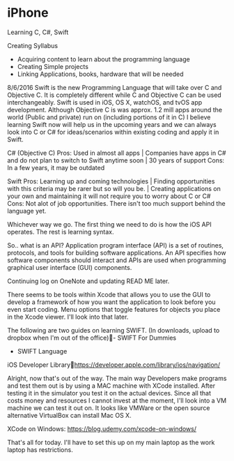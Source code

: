 # iPhone
Learning C, C#, Swift

Creating Syllabus
- Acquiring content to learn about the programming language
- Creating Simple projects
- Linking Applications, books, hardware that will be needed

8/6/2016
Swift is the new Programming Language that will take over C and Objective C. It is completely different while C and Objective C can be used interchangeably. Swift is used in iOS, OS X, watchOS, and tvOS app development. Although Objective C is was approx. 1.2 mill apps around the world (Public and private) run on (including portions of it in C) I believe learning Swift now will help us in the upcoming years and we can always look into C or C# for ideas/scenarios within existing coding and apply it in Swift.

C# (Objective C)
Pros: Used in almost all apps | Companies have apps in C# and do not plan to switch to Swift anytime soon | 30 years of support
Cons: In a few years, it may be outdated

Swift
Pros: Learning up and coming technologies | Finding opportunities with this criteria may be rarer but so will you be. | Creating applications on your own and maintaining it will not require you to worry about C or C#
Cons: Not alot of job opportunities. There isn't too much support behind the language yet.

Whichever way we go. The first thing we need to do is how the iOS API operates. The rest is learning syntax.

So.. what is an API?
Application program interface (API) is a set of routines, protocols, and tools for building software applications. An API specifies how software components should interact and APIs are used when programming graphical user interface (GUI) components.

Continuing log on OneNote and updating READ ME later.

There seems to be tools within Xcode that allows you to use the GUI to develop a framework of how you want the application to look before you even start coding. Menu options that toggle features for objects you place in the Xcode viewer. I'll look into that later. 

The following are two guides on learning SWIFT.  (In downloads, upload to dropbox when I'm out of the office)- SWIFT For Dummies

- SWIFT Language

iOS Developer Libraryhttps://developer.apple.com/library/ios/navigation/

Alright, now that's out of the way. The main way Developers make programs and test them out is by using a MAC machine with XCode installed. After testing it in the simulator you test it on the actual devices. Since all that costs money and resources I cannot invest at the moment, I'll look into a VM machine we can test it out on. 
It looks like VMWare or the open source alternative VirtualBox can install Mac OS X.

XCode on Windows:
https://blog.udemy.com/xcode-on-windows/

That's all for today. I'll have to set this up on my main laptop as the work laptop has restrictions.
